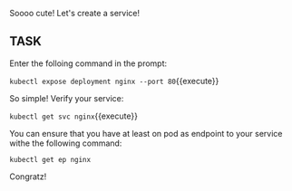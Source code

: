 Soooo cute! Let's create a service!

## TASK

Enter the folloing command in the prompt:

`kubectl expose deployment nginx --port 80`{{execute}}

So simple! Verify your service:

`kubectl get svc nginx`{{execute}}

You can ensure that you have at least on pod as endpoint to your service withe the following command:

`kubectl get ep nginx`

Congratz!